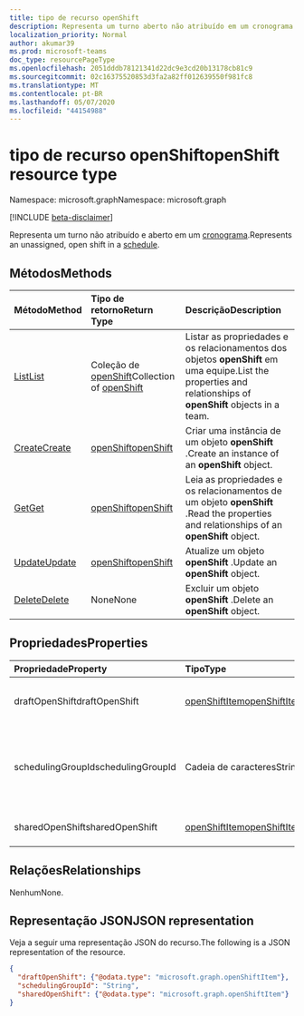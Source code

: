 ```yaml
---
title: tipo de recurso openShift
description: Representa um turno aberto não atribuído em um cronograma.
localization_priority: Normal
author: akumar39
ms.prod: microsoft-teams
doc_type: resourcePageType
ms.openlocfilehash: 2051dddb78121341d22dc9e3cd20b13178cb81c9
ms.sourcegitcommit: 02c16375520853d3fa2a82ff012639550f981fc8
ms.translationtype: MT
ms.contentlocale: pt-BR
ms.lasthandoff: 05/07/2020
ms.locfileid: "44154988"
---
```

# <a name="openshift-resource-type"></a><span data-ttu-id="947a6-103">tipo de recurso openShift</span><span class="sxs-lookup"><span data-stu-id="947a6-103">openShift resource type</span></span>

<span data-ttu-id="947a6-104">Namespace: microsoft.graph</span><span class="sxs-lookup"><span data-stu-id="947a6-104">Namespace: microsoft.graph</span></span>

[!INCLUDE [beta-disclaimer](../../includes/beta-disclaimer.md)]

<span data-ttu-id="947a6-105">Representa um turno não atribuído e aberto em um [cronograma](../resources/schedule.md).</span><span class="sxs-lookup"><span data-stu-id="947a6-105">Represents an unassigned, open shift in a [schedule](../resources/schedule.md).</span></span>

## <a name="methods"></a><span data-ttu-id="947a6-106">Métodos</span><span class="sxs-lookup"><span data-stu-id="947a6-106">Methods</span></span>

| <span data-ttu-id="947a6-107">Método</span><span class="sxs-lookup"><span data-stu-id="947a6-107">Method</span></span>       | <span data-ttu-id="947a6-108">Tipo de retorno</span><span class="sxs-lookup"><span data-stu-id="947a6-108">Return Type</span></span> | <span data-ttu-id="947a6-109">Descrição</span><span class="sxs-lookup"><span data-stu-id="947a6-109">Description</span></span> |
|:-------------|:------------|:------------|
| [<span data-ttu-id="947a6-110">List</span><span class="sxs-lookup"><span data-stu-id="947a6-110">List</span></span>](../api/openshift-list.md) | <span data-ttu-id="947a6-111">Coleção de [openShift](openshift.md)</span><span class="sxs-lookup"><span data-stu-id="947a6-111">Collection of [openShift](openshift.md)</span></span> | <span data-ttu-id="947a6-112">Listar as propriedades e os relacionamentos dos objetos **openShift** em uma equipe.</span><span class="sxs-lookup"><span data-stu-id="947a6-112">List the properties and relationships of **openShift** objects in a team.</span></span>|
| [<span data-ttu-id="947a6-113">Create</span><span class="sxs-lookup"><span data-stu-id="947a6-113">Create</span></span>](../api/openshift-post.md) | [<span data-ttu-id="947a6-114">openShift</span><span class="sxs-lookup"><span data-stu-id="947a6-114">openShift</span></span>](openshift.md) | <span data-ttu-id="947a6-115">Criar uma instância de um objeto **openShift** .</span><span class="sxs-lookup"><span data-stu-id="947a6-115">Create an instance of an **openShift** object.</span></span> |
| [<span data-ttu-id="947a6-116">Get</span><span class="sxs-lookup"><span data-stu-id="947a6-116">Get</span></span>](../api/openshift-get.md) | [<span data-ttu-id="947a6-117">openShift</span><span class="sxs-lookup"><span data-stu-id="947a6-117">openShift</span></span>](openshift.md) | <span data-ttu-id="947a6-118">Leia as propriedades e os relacionamentos de um objeto **openShift** .</span><span class="sxs-lookup"><span data-stu-id="947a6-118">Read the properties and relationships of an **openShift** object.</span></span> |
| [<span data-ttu-id="947a6-119">Update</span><span class="sxs-lookup"><span data-stu-id="947a6-119">Update</span></span>](../api/openshift-update.md) | [<span data-ttu-id="947a6-120">openShift</span><span class="sxs-lookup"><span data-stu-id="947a6-120">openShift</span></span>](openshift.md) | <span data-ttu-id="947a6-121">Atualize um objeto **openShift** .</span><span class="sxs-lookup"><span data-stu-id="947a6-121">Update an **openShift** object.</span></span> |
| [<span data-ttu-id="947a6-122">Delete</span><span class="sxs-lookup"><span data-stu-id="947a6-122">Delete</span></span>](../api/openshift-delete.md) | <span data-ttu-id="947a6-123">None</span><span class="sxs-lookup"><span data-stu-id="947a6-123">None</span></span> | <span data-ttu-id="947a6-124">Excluir um objeto **openShift** .</span><span class="sxs-lookup"><span data-stu-id="947a6-124">Delete an **openShift** object.</span></span> |

## <a name="properties"></a><span data-ttu-id="947a6-125">Propriedades</span><span class="sxs-lookup"><span data-stu-id="947a6-125">Properties</span></span>

| <span data-ttu-id="947a6-126">Propriedade</span><span class="sxs-lookup"><span data-stu-id="947a6-126">Property</span></span>     | <span data-ttu-id="947a6-127">Tipo</span><span class="sxs-lookup"><span data-stu-id="947a6-127">Type</span></span>        | <span data-ttu-id="947a6-128">Descrição</span><span class="sxs-lookup"><span data-stu-id="947a6-128">Description</span></span> |
|:-------------|:------------|:------------|
|<span data-ttu-id="947a6-129">draftOpenShift</span><span class="sxs-lookup"><span data-stu-id="947a6-129">draftOpenShift</span></span>|[<span data-ttu-id="947a6-130">openShiftItem</span><span class="sxs-lookup"><span data-stu-id="947a6-130">openShiftItem</span></span>](openshiftitem.md)|<span data-ttu-id="947a6-131">Um turno aberto não publicado.</span><span class="sxs-lookup"><span data-stu-id="947a6-131">An unpublished open shift.</span></span>|
|<span data-ttu-id="947a6-132">schedulingGroupId</span><span class="sxs-lookup"><span data-stu-id="947a6-132">schedulingGroupId</span></span>|<span data-ttu-id="947a6-133">Cadeia de caracteres</span><span class="sxs-lookup"><span data-stu-id="947a6-133">String</span></span>|<span data-ttu-id="947a6-134">ID do grupo de agendamento ao qual o turno aberto pertence.</span><span class="sxs-lookup"><span data-stu-id="947a6-134">ID for the scheduling group that the open shift belongs to.</span></span>|
|<span data-ttu-id="947a6-135">sharedOpenShift</span><span class="sxs-lookup"><span data-stu-id="947a6-135">sharedOpenShift</span></span>|[<span data-ttu-id="947a6-136">openShiftItem</span><span class="sxs-lookup"><span data-stu-id="947a6-136">openShiftItem</span></span>](openshiftitem.md)|<span data-ttu-id="947a6-137">Um turno aberto publicado.</span><span class="sxs-lookup"><span data-stu-id="947a6-137">A published open shift.</span></span>|

## <a name="relationships"></a><span data-ttu-id="947a6-138">Relações</span><span class="sxs-lookup"><span data-stu-id="947a6-138">Relationships</span></span>

<span data-ttu-id="947a6-139">Nenhum</span><span class="sxs-lookup"><span data-stu-id="947a6-139">None.</span></span>

## <a name="json-representation"></a><span data-ttu-id="947a6-140">Representação JSON</span><span class="sxs-lookup"><span data-stu-id="947a6-140">JSON representation</span></span>

<span data-ttu-id="947a6-141">Veja a seguir uma representação JSON do recurso.</span><span class="sxs-lookup"><span data-stu-id="947a6-141">The following is a JSON representation of the resource.</span></span>

<!-- {
  "blockType": "resource",
  "optionalProperties": [

  ],
  "@odata.type": "microsoft.graph.openShift",
  "baseType": ""
}-->

```json
{
  "draftOpenShift": {"@odata.type": "microsoft.graph.openShiftItem"},
  "schedulingGroupId": "String",
  "sharedOpenShift": {"@odata.type": "microsoft.graph.openShiftItem"}
}
```

<!-- uuid: 16cd6b66-4b1a-43a1-adaf-3a886856ed98
2019-02-04 14:57:30 UTC -->
<!-- {
  "type": "#page.annotation",
  "description": "openShift resource",
  "keywords": "",
  "section": "documentation",
  "tocPath": ""
}-->
